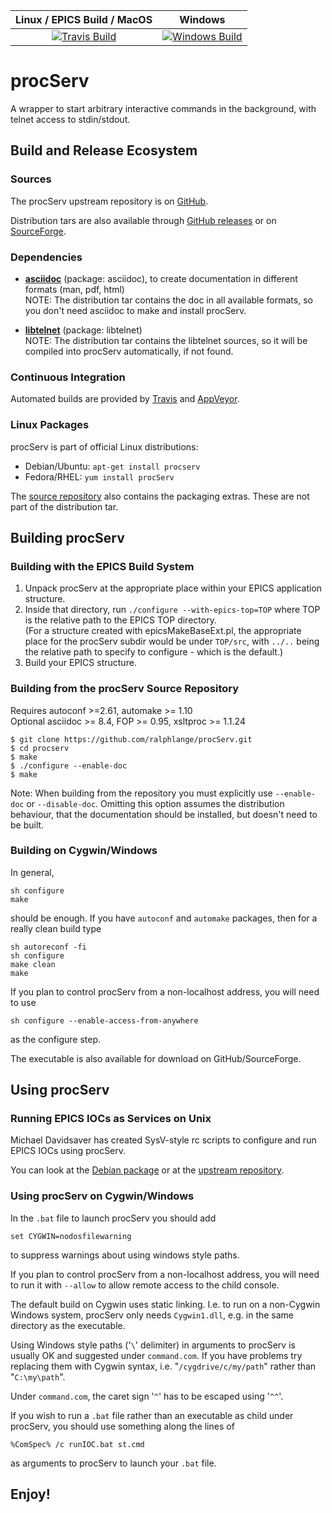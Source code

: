 | Linux / EPICS Build / MacOS | Windows |
| :---: | :---: |
|[![Travis Build](https://travis-ci.org/ralphlange/procServ.svg?branch=master)](https://travis-ci.org/ralphlange/procServ)|[![Windows Build](https://ci.appveyor.com/api/projects/status/github/ralphlange/procserv?svg=true)](https://ci.appveyor.com/project/ralphlange/procserv)|

# procServ

A wrapper to start arbitrary interactive commands in the background,
with telnet access to stdin/stdout.

## Build and Release Ecosystem

### Sources

The procServ upstream repository is on 
[GitHub](https://github.com/ralphlange/procServ).

Distribution tars are also available through
[GitHub releases](https://github.com/ralphlange/procServ/releases) or on
[SourceForge](http://sourceforge.net/projects/procserv/).

### Dependencies

- [**asciidoc**](http://www.methods.co.nz/asciidoc/)
  (package: asciidoc), to create documentation in different formats 
  (man, pdf, html)
  <br>
  NOTE: The distribution tar contains the doc in all available formats,
  so you don't need asciidoc to make and install procServ.

- [**libtelnet**](https://github.com/seanmiddleditch/libtelnet)
  (package: libtelnet)
  <br>
  NOTE: The distribution tar contains the libtelnet sources, so it
  will be compiled into procServ automatically, if not found.

### Continuous Integration

Automated builds are provided by
[Travis](https://travis-ci.org/ralphlange/procServ) and
[AppVeyor](https://ci.appveyor.com/project/ralphlange/procserv).

### Linux Packages

procServ is part of official Linux distributions:

- Debian/Ubuntu: `apt-get install procserv`
- Fedora/RHEL:   `yum install procServ`

The [source repository](https://github.com/ralphlange/procServ) also contains 
the packaging extras. These are not part of the distribution tar.

## Building procServ

### Building with the EPICS Build System

1. Unpack procServ at the appropriate place within your EPICS application
   structure.
2. Inside that directory, run `./configure --with-epics-top=TOP`
   where TOP is the relative path to the EPICS TOP directory.
   <br>
   (For a structure created with epicsMakeBaseExt.pl, the appropriate 
   place for the procServ subdir would be under `TOP/src`, 
   with `../..` being the relative path to specify to configure - 
   which is the default.)
3. Build your EPICS structure.

### Building from the procServ Source Repository

Requires autoconf >=2.61, automake >= 1.10
<br>
Optional asciidoc >= 8.4, FOP >= 0.95, xsltproc >= 1.1.24

    $ git clone https://github.com/ralphlange/procServ.git
    $ cd procserv
    $ make
    $ ./configure --enable-doc
    $ make

Note: When building from the repository you must explicitly
use `--enable-doc` or `--disable-doc`.  Omitting this
option assumes the distribution behaviour, that
the documentation should be installed, but doesn't
need to be built.

### Building on Cygwin/Windows

In general,

    sh configure
    make

should be enough. If you have `autoconf` and `automake` packages,
then for a really clean build type

    sh autoreconf -fi
    sh configure
    make clean
    make

If you plan to control procServ from a non-localhost address,
you will need to use

    sh configure --enable-access-from-anywhere

as the configure step.

The executable is also available for download on GitHub/SourceForge.

## Using procServ

### Running EPICS IOCs as Services on Unix

Michael Davidsaver has created SysV-style rc scripts to configure
and run EPICS IOCs using procServ.

You can look at the [Debian package](http://epics.nsls2.bnl.gov/debian/) or 
at the [upstream repository](https://github.com/epicsdeb/sysv-rc-softioc).

### Using procServ on Cygwin/Windows

In the `.bat` file to launch procServ you should add

    set CYGWIN=nodosfilewarning
to suppress warnings about using windows style paths.

If you plan to control procServ from a non-localhost address,
you will need to run it with `--allow` to allow remote access
to the child console.

The default build on Cygwin uses static linking.
I.e. to run on a non-Cygwin Windows system, procServ only needs `Cygwin1.dll`,
e.g. in the same directory as the executable.

Using Windows style paths ('`\`' delimiter) in arguments to procServ
is usually OK and suggested under `command.com`.
If you have problems try replacing them with Cygwin syntax,
i.e. "`/cygdrive/c/my/path`" rather than "`C:\my\path`".

Under `command.com`, the caret sign '`^`' has to be escaped using '`^^`'.

If you wish to run a `.bat` file rather than an executable as child under
procServ, you should use something along the lines of

    %ComSpec% /c runIOC.bat st.cmd

as arguments to procServ to launch your `.bat` file.

## Enjoy!
